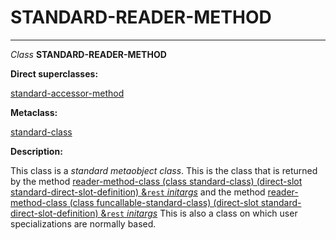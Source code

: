STANDARD-READER-METHOD
======================

------------------------------------------------------------------------

*Class* **STANDARD-READER-METHOD**

**Direct superclasses:**

[]()[standard-accessor-method](class-standard-accessor-method.md)

**Metaclass:**

[standard-class](class-standard-class.md)

**Description:**

This class is a *standard metaobject class*. This is the class that is returned by the method [reader-method-class (class standard-class) (direct-slot standard-direct-slot-definition) &`rest` *initargs*](reader-method-class-standard-class-standard-direct-slot-definition.md) and the method [reader-method-class (class funcallable-standard-class) (direct-slot standard-direct-slot-definition) &`rest` *initargs*](reader-method-class-funcallable-standard-class-standard-direct-slot-definition.md) This is also a class on which user specializations are normally based.
